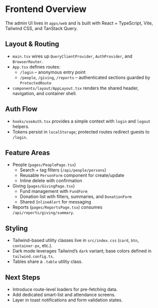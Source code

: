 # Frontend Overview

The admin UI lives in `apps/web` and is built with React + TypeScript, Vite, Tailwind CSS, and TanStack Query.

## Layout & Routing
- `main.tsx` wires up `QueryClientProvider`, `AuthProvider`, and `BrowserRouter`.
- `App.tsx` defines routes:
  - `/login` – anonymous entry point
  - `/people`, `/giving`, `/reports` – authenticated sections guarded by `ProtectedRoute`
- `components/layout/AppLayout.tsx` renders the shared header, navigation, and container shell.

## Auth Flow
- `hooks/useAuth.tsx` provides a simple context with `login` and `logout` helpers.
- Tokens persist in `localStorage`; protected routes redirect guests to `/login`.

## Feature Areas
- People (`pages/PeoplePage.tsx`)
  - Search + tag filters (`/api/people/persons`)
  - Reusable `PersonForm` component for create/update
  - Inline delete with confirmation
- Giving (`pages/GivingPage.tsx`)
  - Fund management with `FundForm`
  - Donation list with filters, summaries, and `DonationForm`
  - Shared `InlineAlert` for messaging
- Reports (`pages/ReportsPage.tsx`) consumes `/api/reports/giving/summary`.

## Styling
- Tailwind-based utility classes live in `src/index.css` (`card`, `btn`, `container-px`, etc.).
- Dark mode leverages Tailwind’s `dark` variant; base colors defined in `tailwind.config.ts`.
- Tables share a `.table` utility class.

## Next Steps
- Introduce route-level loaders for pre-fetching data.
- Add dedicated smart-list and attendance screens.
- Layer in toast notifications and form validation states.
